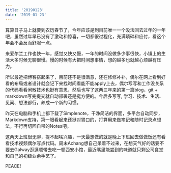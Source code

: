 ```yaml
---
title: '20190123'
date: '2019-01-23'
---
```

算算日子马上就要到农历春节了，今年应该是到目前唯一一个没法回去过年的一年吧，虽然过年早已没有了激动和惊喜，一切都很过程化，充满琐碎和应付，看这个年会不会反而舒服一点。

来爱尔兰工作也快一年，感觉又快又慢，一年的时间没做多少事很快，小镇上的生活大多时候无聊很慢。慢的时候有大把时间想事情，想的越多也就越心烦越有压力。

所以最近把博客搭起来了，目前还不是很满意，还在修修补补，偶尔在网上看到好看的布局或者设计就会记下来找时间看能不能apply上去，偶尔写写和工作没关系的代码看看闲散技术也挺有意思，然后也写了这两三年来的第一篇blog，git + markdown写完提交就自动部署还是挺方便的。今后多写写, 学习、技术、生活、见闻、想法都行，养成一个新的习惯。

昨天在电脑和手机上都下载了Simplenote，干净简洁的界面，多平台自动同步，Markdown支持，第一眼看起来还挺对胃口的，打算用来做笔记和随时记录点想法，不行再切回自带的Notes吧。

这两天上班很无聊，提不起啥兴趣，一天最想做的就是晚上下班回去做做饭还有看看技术视频偶尔写点代码。周末Achang想自己呆着不过来，在想天气好的话要不要去Galway逛逛顺带去吃一顿西安小馆，最近嘴里能尝到的味道就只剩公司食堂和自己的初级业余手艺了。

PEACE!